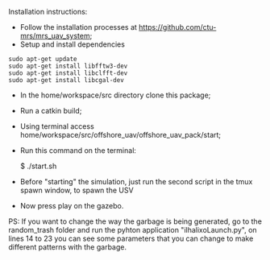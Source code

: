 Installation instructions:
  - Follow the installation processes at https://github.com/ctu-mrs/mrs_uav_system;
  - Setup and install dependencies 
```
sudo apt-get update
sudo apt-get install libfftw3-dev
sudo apt-get install libclfft-dev
sudo apt-get install libcgal-dev
```
  - In the home/workspace/src directory clone this package;
  - Run a catkin build;
  - Using terminal access home/workspace/src/offshore_uav/offshore_uav_pack/start;
  - Run this command on the terminal:
  
    $ ./start.sh
  - Before "starting" the simulation, just run the second script in the tmux spawn window, to spawn the USV
  - Now press play on the gazebo.

  PS: If you want to change the way the garbage is being generated, go to the random_trash folder and run the pyhton application "ilhalixoLaunch.py", on lines 14 to 23 you can see some parameters that you can change to make different patterns with the garbage.
